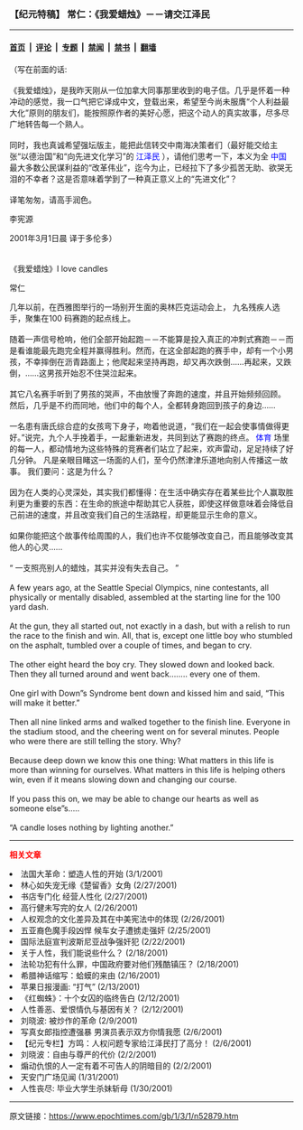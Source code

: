 ### 【纪元特稿】  常仁：《我爱蜡烛》－－请交江泽民

---

#### [首页](../../../..?n52879) &nbsp;|&nbsp; [评论](../../../../../epoch-comment?n52879) &nbsp;|&nbsp; [专题](../../../../../epoch-special?n52879) &nbsp;|&nbsp; [禁闻](../../../../../epoch-news?n52879) &nbsp;|&nbsp; [禁书](../../../../../books?n52879) &nbsp;|&nbsp; [翻墙](https://github.com/gfw-breaker/nogfw/blob/master/README.md?n52879)


<div class="post_content" id="artbody" itemprop="articleBody">
 <!-- article content begin -->
 <p>
  （写在前面的话:
  <br/>
  <br/>
  《我爱蜡烛》，是我昨天刚从一位加拿大同事那里收到的电子信。几乎是怀着一种冲动的感觉，我一口气把它译成中文，登载出来，希望至今尚未服膺“个人利益最大化”原则的朋友们，能按照原作者的美好心愿，把这个动人的真实故事，尽多尽广地转告每一个熟人。
  <br/>
  <br/>
  同时，我也真诚希望强坛版主，能把此信转交中南海决策者们（最好能交给主张“以德治国”和“向先进文化学习”的
  <ok href="http://www1.epochtimes.com/news/epochnews/news/Focus.asp?Focus_ID=801">
   <font color="blue">
    江泽民
   </font>
  </ok>
  ），请他们思考一下，本义为全
  <ok href="http://www3.epochtimes.com/news/epochnews/main/2.html">
   <font color="blue">
    中国
   </font>
  </ok>
  最大多数公民谋利益的“改革伟业”，迄今为止，已经拉下了多少孤苦无助、欲哭无泪的不幸者？这是否意味着学到了一种真正意义上的“先进文化”？
  <br/>
  <br/>
  译笔匆匆，请高手润色。
 </p>
 <p>
  李宪源
 </p>
 <p>
  2001年3月1日晨 译于多伦多）
  <br/>
  <br/>
  <br/>
  《我爱蜡烛》I  love candles
 </p>
 <p>
  常仁
 </p>
 <p>
  几年以前，在西雅图举行的一场别开生面的奥林匹克运动会上， 九名残疾人选手，聚集在100 码赛跑的起点线上。
  <br/>
  <br/>
  随着一声信号枪响，他们全部开始起跑－－不能算是投入真正的冲刺式赛跑－－而是看谁能最先跑完全程并赢得胜利。然而，在这全部起跑的赛手中，却有一个小男孩，不幸摔倒在沥青路面上；他爬起来坚持再跑，却又再次跌倒……再起来，又跌倒，……这男孩开始忍不住哭泣起来。
  <br/>
  <br/>
  其它八名赛手听到了男孩的哭声，不由放慢了奔跑的速度，并且开始频频回顾。 然后，几乎是不约而同地，他们中的每个人，全都转身跑回到孩子的身边……
  <br/>
  <br/>
  一名患有唐氏综合症的女孩弯下身子，吻着他说道，“我们在一起会使事情做得更好。”说完，九个人手挽着手，一起重新进发，共同到达了赛跑的终点。
  <ok href="https://www.epochtimes.com/news/epochnews/main/11.html">
   <font color="blue">
    体育
   </font>
  </ok>
  场里的每一人，都动情地为这些特殊的竞赛者们站立了起来，欢声雷动，足足持续了好几分钟。 凡是亲眼目睹这一场面的人们，至今仍然津津乐道地向别人传播这一故事。 我们要问：这是为什么？
  <br/>
  <br/>
  因为在人类的心灵深处，其实我们都懂得：在生活中确实存在着某些比个人赢取胜利更为重要的东西：在生命的旅途中帮助其它人获胜，即使这样做意味着会降低自己前进的速度，并且改变我们自己的生活路程，却更能显示生命的意义。
  <br/>
  <br/>
  如果你能把这个故事传给周围的人，我们也许不仅能够改变自己，而且能够改变其他人的心灵……
  <br/>
  <br/>
  “ 一支照亮别人的蜡烛，其实并没有失去自己。 ”
  <br/>
  <br/>
  A few years ago, at the Seattle Special Olympics, nine contestants, all physically or mentally disabled, assembled at the starting line for the 100 yard dash.
  <br/>
  <br/>
  At the gun, they all started out, not exactly in a dash, but with a relish to run the race to the finish and win. All, that is, except one little boy who stumbled on the asphalt, tumbled over a couple of times, and began to cry.
  <br/>
  <br/>
  The other eight heard the boy cry. They slowed down and looked back. Then they all turned around and went back…….. every one of them.
  <br/>
  <br/>
  One girl with Down”s Syndrome bent down and kissed him and said, “This will make it better.”
  <br/>
  <br/>
  Then all nine linked arms and walked together to the finish line. Everyone in the stadium stood, and the cheering went on for several minutes. People who were there are still telling the story. Why?
  <br/>
  <br/>
  Because deep down we know this one thing: What matters in this life is more than winning for ourselves. What matters in this life is helping others win, even if it means slowing down and changing our course.
  <br/>
  <br/>
  If you pass this on, we may be able to change our hearts as well as someone else”s…..
  <br/>
  <br/>
  “A candle loses nothing by lighting another.”
 </p>
 <hr/>
 <p>
  <b>
   <font color="red">
    相关文章
   </font>
  </b>
  <br/>
 </p>
 <li>
  <ok href="http://epochtimes.com/news/epochnews/newscontent.asp?ID=52726" target="_blank">
   法国大革命：塑造人性的开始
  </ok>
  (3/1/2001)
  <li>
   <ok href="http://epochtimes.com/news/epochnews/newscontent.asp?ID=52021" target="_blank">
    林心如失宠无缘《楚留香》女角
   </ok>
   (2/27/2001)
   <li>
    <ok href="http://epochtimes.com/news/epochnews/newscontent.asp?ID=51823" target="_blank">
     书店专门化 经营人性化
    </ok>
    (2/27/2001)
    <li>
     <ok href="http://epochtimes.com/news/epochnews/newscontent.asp?ID=51460" target="_blank">
      高行健未写完的女人
     </ok>
     (2/26/2001)
     <li>
      <ok href="http://epochtimes.com/news/epochnews/newscontent.asp?ID=51461" target="_blank">
       人权观念的文化差异及其在中美宪法中的体现
      </ok>
      (2/26/2001)
      <li>
       <ok href="http://epochtimes.com/news/epochnews/newscontent.asp?ID=51382" target="_blank">
        五亚裔色魔手段凶悍 候车女子遭掳走强奸
       </ok>
       (2/25/2001)
       <li>
        <ok href="http://epochtimes.com/news/epochnews/newscontent.asp?ID=50138" target="_blank">
         国际法庭宣判波斯尼亚战争强奸犯
        </ok>
        (2/22/2001)
        <li>
         <ok href="http://epochtimes.com/news/epochnews/newscontent.asp?ID=48558" target="_blank">
          关于人性，我们能说些什么？
         </ok>
         (2/18/2001)
         <li>
          <ok href="http://epochtimes.com/news/epochnews/newscontent.asp?ID=48536" target="_blank">
           法轮功犯有什么罪，中国政府要对他们残酷镇压？
          </ok>
          (2/18/2001)
          <li>
           <ok href="http://epochtimes.com/news/epochnews/newscontent.asp?ID=48192" target="_blank">
            希腊神话缩写：蛤蟆的来由
           </ok>
           (2/16/2001)
           <li>
            <ok href="http://epochtimes.com/news/epochnews/newscontent.asp?ID=46932" target="_blank">
             苹果日报漫画:  “打气”
            </ok>
            (2/13/2001)
            <li>
             <ok href="http://epochtimes.com/news/epochnews/newscontent.asp?ID=46408" target="_blank">
              《红蜘蛛》：十个女囚的临终告白
             </ok>
             (2/12/2001)
             <li>
              <ok href="http://epochtimes.com/news/epochnews/newscontent.asp?ID=46298" target="_blank">
               人性善恶、爱恨情仇与基因有关？
              </ok>
              (2/12/2001)
              <li>
               <ok href="http://epochtimes.com/news/epochnews/newscontent.asp?ID=45478" target="_blank">
                刘晓波: 被炒作的革命
               </ok>
               (2/9/2001)
               <li>
                <ok href="http://epochtimes.com/news/epochnews/newscontent.asp?ID=44264" target="_blank">
                 写真女郎指控遭强暴 男演员表示双方你情我愿
                </ok>
                (2/6/2001)
                <li>
                 <ok href="http://epochtimes.com/news/epochnews/newscontent.asp?ID=43800" target="_blank">
                  【纪元专栏】方鸣：人权问题专家给江泽民打了高分！
                 </ok>
                 (2/6/2001)
                 <li>
                  <ok href="http://epochtimes.com/news/epochnews/newscontent.asp?ID=42353" target="_blank">
                   刘晓波：自由与尊严的代价
                  </ok>
                  (2/2/2001)
                  <li>
                   <ok href="http://epochtimes.com/news/epochnews/newscontent.asp?ID=42155" target="_blank">
                    煽动仇恨的人一定有着不可告人的阴暗目的
                   </ok>
                   (2/2/2001)
                   <li>
                    <ok href="http://epochtimes.com/news/epochnews/newscontent.asp?ID=41200" target="_blank">
                     天安门广场见闻
                    </ok>
                    (1/31/2001)
                    <li>
                     <ok href="http://epochtimes.com/news/epochnews/newscontent.asp?ID=40957" target="_blank">
                      人性丧尽: 毕业大学生杀妹斩母
                     </ok>
                     (1/30/2001)
                     <br/>
                     <!-- article content end -->
                     <div id="below_article_ad">
                     </div>
                    </li>
                   </li>
                  </li>
                 </li>
                </li>
               </li>
              </li>
             </li>
            </li>
           </li>
          </li>
         </li>
        </li>
       </li>
      </li>
     </li>
    </li>
   </li>
  </li>
 </li>
</div>


---

原文链接：https://www.epochtimes.com/gb/1/3/1/n52879.htm